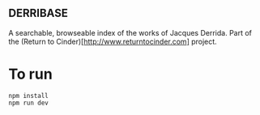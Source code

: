 DERRIBASE
---------

A searchable, browseable index of the works of Jacques Derrida. Part of
the (Return to Cinder)[http://www.returntocinder.com] project.

To run
==========
```
npm install
npm run dev
```
